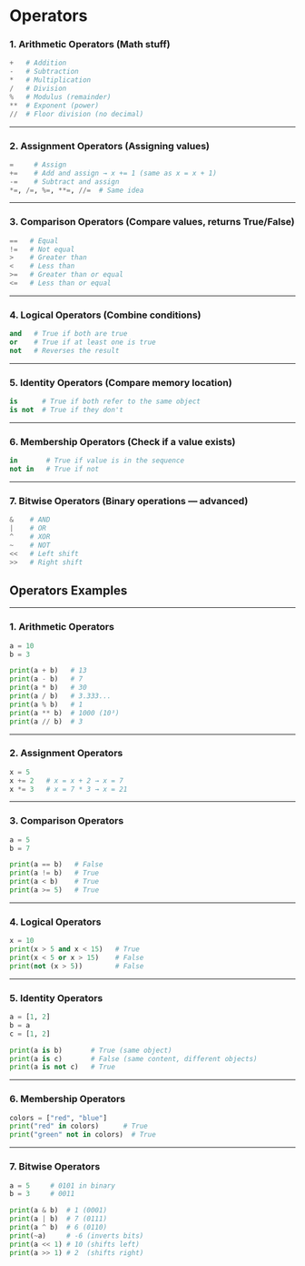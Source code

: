 # Operators

### 1. **Arithmetic Operators** (Math stuff)  
```python
+   # Addition  
-   # Subtraction  
*   # Multiplication  
/   # Division  
%   # Modulus (remainder)  
**  # Exponent (power)  
//  # Floor division (no decimal)
```

---

### 2. **Assignment Operators** (Assigning values)  
```python
=     # Assign  
+=    # Add and assign → x += 1 (same as x = x + 1)  
-=    # Subtract and assign  
*=, /=, %=, **=, //=  # Same idea
```

---

### 3. **Comparison Operators** (Compare values, returns True/False)  
```python
==   # Equal  
!=   # Not equal  
>    # Greater than  
<    # Less than  
>=   # Greater than or equal  
<=   # Less than or equal
```

---

### 4. **Logical Operators** (Combine conditions)  
```python
and   # True if both are true  
or    # True if at least one is true  
not   # Reverses the result
```

---

### 5. **Identity Operators** (Compare memory location)  
```python
is      # True if both refer to the same object  
is not  # True if they don't
```

---

### 6. **Membership Operators** (Check if a value exists)  
```python
in       # True if value is in the sequence  
not in   # True if not
```

---

### 7. **Bitwise Operators** (Binary operations — advanced)  
```python
&    # AND  
|    # OR  
^    # XOR  
~    # NOT  
<<   # Left shift  
>>   # Right shift
```

## Operators Examples
---

### 1. **Arithmetic Operators**
```python
a = 10
b = 3

print(a + b)   # 13
print(a - b)   # 7
print(a * b)   # 30
print(a / b)   # 3.333...
print(a % b)   # 1
print(a ** b)  # 1000 (10³)
print(a // b)  # 3
```

---

### 2. **Assignment Operators**
```python
x = 5
x += 2   # x = x + 2 → x = 7
x *= 3   # x = 7 * 3 → x = 21
```

---

### 3. **Comparison Operators**
```python
a = 5
b = 7

print(a == b)   # False
print(a != b)   # True
print(a < b)    # True
print(a >= 5)   # True
```

---

### 4. **Logical Operators**
```python
x = 10
print(x > 5 and x < 15)   # True
print(x < 5 or x > 15)    # False
print(not (x > 5))        # False
```

---

### 5. **Identity Operators**
```python
a = [1, 2]
b = a
c = [1, 2]

print(a is b)       # True (same object)
print(a is c)       # False (same content, different objects)
print(a is not c)   # True
```

---

### 6. **Membership Operators**
```python
colors = ["red", "blue"]
print("red" in colors)      # True
print("green" not in colors)  # True
```

---

### 7. **Bitwise Operators** 
```python
a = 5     # 0101 in binary  
b = 3     # 0011

print(a & b)  # 1 (0001)
print(a | b)  # 7 (0111)
print(a ^ b)  # 6 (0110)
print(~a)     # -6 (inverts bits)
print(a << 1) # 10 (shifts left)
print(a >> 1) # 2  (shifts right)
```

